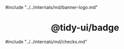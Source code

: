 #include "../../internals/md/banner-logo.md"

<h1 align="center">@tidy-ui/badge</h1>

#include "../../internals/md/checks.md"
